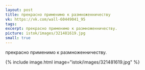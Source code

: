 ```yaml
---
layout: post
title: прекрасно применимо к размноженничеству
vk: https://vk.com/wall-60449041_95
tags: 
excerpt: прекрасно применимо к размноженничеству.
picture: istok/images/321481619.jpg
small: true
---
```

прекрасно применимо к размноженничеству.

{% include image.html image="istok/images/321481619.jpg" %}